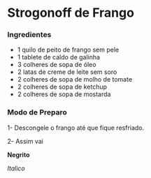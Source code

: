 # Strogonoff de Frango

### Ingredientes
 - 1 quilo de peito de frango sem pele
 - 1 tablete de caldo de galinha
 - 3 colheres de sopa de óleo
 - 2 latas de creme de leite sem soro
 - 2 colheres de sopa de molho de tomate
 - 2 colheres de sopa de ketchup
 - 2 colheres de sopa de mostarda
 
 ### Modo de Preparo
  1- Descongele o frango até que fique resfriado.
  
  2- Assim vai

**Negrito**

_Italico_